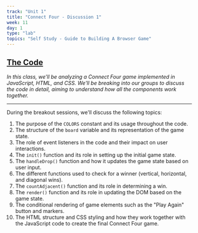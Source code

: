 ```yaml
---
track: "Unit 1"
title: "Connect Four - Discussion 1"
week: 11
day: 1
type: "lab"
topics: "Self Study - Guide to Building A Browser Game"
---
```

## [The Code](https://replit.com/@ArthurBernier/Connect-Four-Game-Donna-Frances)

_In this class, we'll be analyzing a Connect Four game implemented in JavaScript, HTML, and CSS. We'll be breaking into our groups to discuss the code in detail, aiming to understand how all the components work together._

<hr>

During the breakout sessions, we'll discuss the following topics:

1. The purpose of the `COLORS` constant and its usage throughout the code.
1. The structure of the `board` variable and its representation of the game state.
1. The role of event listeners in the code and their impact on user interactions.
1. The `init()` function and its role in setting up the initial game state.
1. The `handleDrop()` function and how it updates the game state based on user input.
1. The different functions used to check for a winner (vertical, horizontal, and diagonal wins).
1. The `countAdjacent()` function and its role in determining a win.
1. The `render()` function and its role in updating the DOM based on the game state.
1. The conditional rendering of game elements such as the "Play Again" button and markers.
1. The HTML structure and CSS styling and how they work together with the JavaScript code to create the final Connect Four game.

